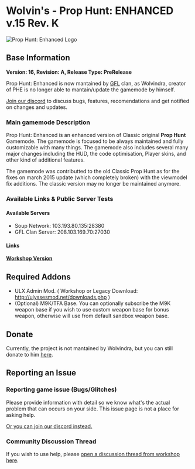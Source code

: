 # Wolvin's - Prop Hunt: ENHANCED v.15 Rev. K

![Prop Hunt: Enhanced Logo](https://i.ibb.co/7Yq3PhX/image.png "Prop Hunt: Enhanced v.15")

## Base Information
**Version: 16, Revision: A, Release Type: PreRelease**

Prop Hunt: Enhanced is now mantained by [GFL](https://www.gflclan.com) clan, as Wolvindra, creator of PHE is no longer able to mantain/update the gamemode by himself.

[Join our discord](https://discord.gg/eyPAZ4s) to discuss bugs, features, recomendations and get notified on changes and updates.

### Main gamemode Description
Prop Hunt: Enhanced is an enhanced version of Classic original **Prop Hunt** Gamemode. The gamemode is focused to be always maintained and fully customizable with many things.
The gamemode also includes several many major changes including the HUD, the code optimisation, Player skins, and other kind of additional features.

The gamemode was contributted to the old Classic Prop Hunt as for the fixes on march 2015 update (which completely broken) with the viewmodel fix additions. The classic version may no longer be maintained anymore.


### Available Links & Public Server Tests

#### Available Servers
- Soup Network: 103.193.80.135:28380
- GFL Clan Server: 208.103.169.70:27030

#### Links

[**Workshop Version**](https://steamcommunity.com/sharedfiles/filedetails/?id=1754658833)

## Required Addons
* ULX Admin Mod. ( Workshop or Legacy Download: http://ulyssesmod.net/downloads.php )
* (Optional) M9K/TFA Base. You can optionally subscribe the M9K weapon base if you wish to use custom weapon base for bonus weapon, otherwise will use from default sandbox weapon base.

## Donate
Currently, the project is not mantained by Wolvindra, but you can still donate to him [here](https://prophunt.wolvindra.net/?go=donate).

## Reporting an Issue

### Reporting game issue (Bugs/Glitches)
Please provide information with detail so we know what's the actual problem that can occurs on your side. This issue page is not a place for asking help.

[Or you can join our discord instead.](https://discord.gg/eyPAZ4s)

### Community Discussion Thread
If you wish to use help, please [open a discussion thread from workshop here](http://steamcommunity.com/sharedfiles/filedetails/discussions/1754658833).
